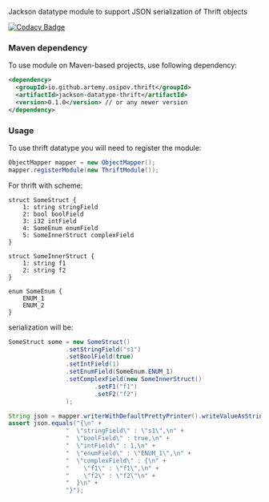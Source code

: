 Jackson datatype module to support JSON serialization of Thrift objects

[![Codacy Badge](https://api.codacy.com/project/badge/Grade/b6fc3f219d9e41cc8efd4daa7ba329ee)](https://www.codacy.com/manual/osipov.artemy/jackson-datatype-thrift?utm_source=github.com&amp;utm_medium=referral&amp;utm_content=artemy-osipov/jackson-datatype-thrift&amp;utm_campaign=Badge_Grade)

### Maven dependency

To use module on Maven-based projects, use following dependency:

```xml
<dependency>
  <groupId>io.github.artemy.osipov.thrift</groupId>
  <artifactId>jackson-datatype-thrift</artifactId>
  <version>0.1.0</version> // or any newer version
</dependency>   
```

### Usage

To use thrift datatype you will need to register the module:

```java
ObjectMapper mapper = new ObjectMapper();
mapper.registerModule(new ThriftModule());
```

For thrift with scheme:

```thrift
struct SomeStruct {
    1: string stringField
    2: bool boolField
    3: i32 intField
    4: SomeEnum enumField
    5: SomeInnerStruct complexField
}

struct SomeInnerStruct {
    1: string f1
    2: string f2
}

enum SomeEnum {
    ENUM_1
    ENUM_2
}
```

serialization will be:

```java
SomeStruct some = new SomeStruct()
                .setStringField("s1")
                .setBoolField(true)
                .setIntField(1)
                .setEnumField(SomeEnum.ENUM_1)
                .setComplexField(new SomeInnerStruct()
                        .setF1("f1")
                        .setF2("f2")
                );

String json = mapper.writerWithDefaultPrettyPrinter().writeValueAsString(some);
assert json.equals("{\n" +
                "  \"stringField\" : \"s1\",\n" +
                "  \"boolField\" : true,\n" +
                "  \"intField\" : 1,\n" +
                "  \"enumField\" : \"ENUM_1\",\n" +
                "  \"complexField\" : {\n" +
                "    \"f1\" : \"f1\",\n" +
                "    \"f2\" : \"f2\"\n" +
                "  }\n" +
                "}");
```
